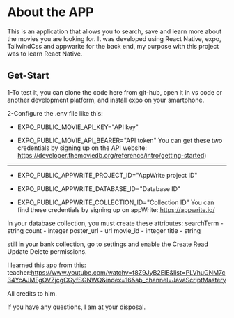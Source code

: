 # About the APP

This is an application that allows you to search, save and learn more about the movies you are looking for.
It was developed using React Native, expo, TailwindCss and appwarite for the back end, my purpose with this project was to learn React Native.

## Get-Start
1-To test it, you can clone the code here from git-hub, open it in vs code or another development platform, and install expo on your smartphone.

2-Configure the .env file
like this:
 - EXPO_PUBLIC_MOVIE_API_KEY="API key"

 - EXPO_PUBLIC_MOVIE_API_BEARER="API token"
You can get these two credentials by signing up on the API website: https://developer.themoviedb.org/reference/intro/getting-started)
------------------------------------------

 - EXPO_PUBLIC_APPWRITE_PROJECT_ID="AppWrite project ID"

 - EXPO_PUBLIC_APPWRITE_DATABASE_ID="Database ID"

 - EXPO_PUBLIC_APPWRITE_COLLECTION_ID="Collection ID"
You can find these credentials by signing up on appWrite: https://appwrite.io/

In your database collection, you must create these attributes:
searchTerm - string
count - integer
poster_url - url
movie_id - integer
title - string

still in your bank collection, go to settings and enable the Create Read Update Delete permissions.

I learned this app from this: teacher:https://www.youtube.com/watchv=f8Z9JyB2EIE&list=PLVhuGNM7c34YcAJMFgOVZjcgCGyfSGNWQ&index=16&ab_channel=JavaScriptMastery

All credits to him.

If you have any questions, I am at your disposal.
